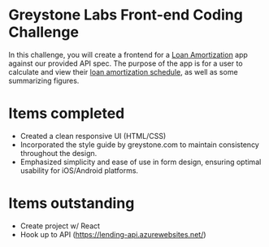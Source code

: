 # Greystone Labs Front-end Coding Challenge


In this challenge, you will create a frontend for a [Loan Amortization](https://www.investopedia.com/terms/a/amortization.asp) app against our provided API spec. The purpose of the app is for a user to calculate and view their [loan amortization schedule](https://www.investopedia.com/thmb/FE1dtCb5tV4xsLYQ_a-KDqn-lzM=/750x0/filters:no_upscale():max_bytes(150000):strip_icc():format(webp)/dotdash_Final_Amortized_Loan_Oct_2020-01-3a606fa9285943098248ac92e8d03b40.jpg), as well as some summarizing figures.


# Items completed
- Created a clean responsive UI (HTML/CSS)
- Incorporated the style guide by greystone.com to maintain consistency throughout the design.
- Emphasized simplicity and ease of use in form design, ensuring optimal usability for iOS/Android platforms.


# Items outstanding
- Create project w/ React
- Hook up to API (https://lending-api.azurewebsites.net/)